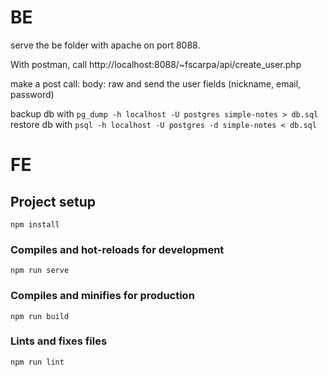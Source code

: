 #  BE
serve the be folder with apache on port 8088.

With postman, call http://localhost:8088/~fscarpa/api/create_user.php

make a post call: body: raw and send the user fields (nickname, email, password)

backup db with `pg_dump -h localhost -U postgres simple-notes > db.sql`
restore db with `psql -h localhost -U postgres -d simple-notes < db.sql`


# FE

## Project setup
```
npm install
```

### Compiles and hot-reloads for development
```
npm run serve
```

### Compiles and minifies for production
```
npm run build
```

### Lints and fixes files
```
npm run lint
```